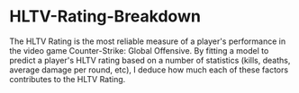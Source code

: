 # HLTV-Rating-Breakdown

The HLTV Rating is the most reliable measure of a player's performance in the video game Counter-Strike: Global Offensive. By fitting a model to predict a player's HLTV rating based on a number of statistics (kills, deaths, average damage per round, etc), I deduce how much each of these factors contributes to the HLTV Rating. 

